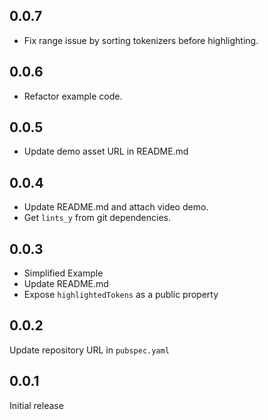 ## 0.0.7

- Fix range issue by sorting tokenizers before highlighting.

## 0.0.6

- Refactor example code.

## 0.0.5

- Update demo asset URL in README.md

## 0.0.4

- Update README.md and attach video demo.
- Get `lints_y` from git dependencies.

## 0.0.3

- Simplified Example
- Update README.md
- Expose `highlightedTokens` as a public property

## 0.0.2

Update repository URL in `pubspec.yaml`

## 0.0.1

Initial release

